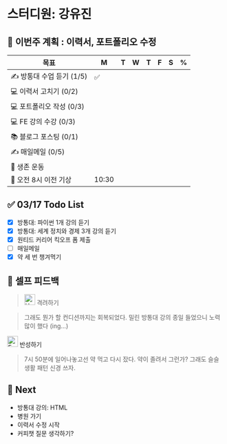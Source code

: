 # 스터디원: 강유진

## 🚀 이번주 계획 : 이력서, 포트폴리오 수정

| 목표                      | M     | T   | W   | T   | F   | S   | %   |
| ------------------------- | ----- | --- | --- | --- | --- | --- | --- |
| ✍️ 방통대 수업 듣기 (1/5) | ✅    |     |     |     |     |     |     |
| 💻 이력서 고치기 (0/2)    |       |     |     |     |     |     |     |
| 💻 포트폴리오 작성 (0/3)  |       |     |     |     |     |     |     |
| 💻 FE 강의 수강 (0/3)     |       |     |     |     |     |     |     |
| 📚 블로그 포스팅 (0/1)    |       |     |     |     |     |     |     |
| ✍️ 매일메일 (0/5)         |       |     |     |     |     |     |     |
| 💪 생존 운동              |       |     |     |     |     |     |     |
| 🩵 오전 8시 이전 기상      | 10:30 |     |     |     |     |     |     |

## ✅ 03/17 Todo List

- [x] 방통대: 파이썬 1개 강의 듣기
- [x] 방통대: 세계 정치와 경제 3개 강의 듣기
- [x] 원티드 커리어 킥오프 폼 제출
- [ ] 매일메일
- [x] 약 세 번 챙겨먹기

## 🎉 셀프 피드백

> <img src="https://raw.githubusercontent.com/Tarikul-Islam-Anik/Animated-Fluent-Emojis/master/Emojis/Smilies/Hugging%20Face.png" alt="Hugging Face" width="25" height="25"> 격려하기</img>

> 그래도 뭔가 할 컨디션까지는 회복되었다. 밀린 방통대 강의 종일 들었으니 노력 많이 했다 (ing...)<br>

<img src="https://raw.githubusercontent.com/Tarikul-Islam-Anik/Animated-Fluent-Emojis/master/Emojis/Smilies/Face%20with%20Monocle.png" alt="Face with Monocle" width="25" height="25"> 반성하기</img>

> 7시 50분에 일어나놓고선 약 먹고 다시 잤다. 약이 졸려서 그런가? 그래도 슬슬 생활 패턴 신경 쓰자.<br>

## 🌱 Next

- 방통대 강의: HTML
- 병원 가기
- 이력서 수정 시작
- 커피챗 질문 생각하기?
